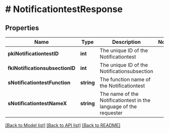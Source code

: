 # # NotificationtestResponse

## Properties

Name | Type | Description | Notes
------------ | ------------- | ------------- | -------------
**pkiNotificationtestID** | **int** | The unique ID of the Notificationtest |
**fkiNotificationsubsectionID** | **int** | The unique ID of the Notificationsubsection |
**sNotificationtestFunction** | **string** | The function name of the Notificationtest |
**sNotificationtestNameX** | **string** | The name of the Notificationtest in the language of the requester |

[[Back to Model list]](../../README.md#models) [[Back to API list]](../../README.md#endpoints) [[Back to README]](../../README.md)
